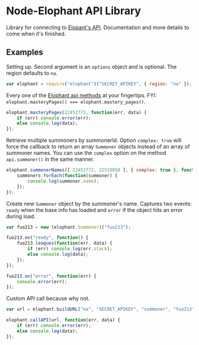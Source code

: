# Node-Elophant API Library

Library for connecting to [Elopant's API](http://elophant.com/developers). Documentation and more details to come when it's finished.

## Examples

Setting up. Second argument is an `options` object and is optional. The region defaults to `na`.

``` js
var elophant = require("elophant")("SECRET_APIKEY", { region: "na" });
```

Every one of the [Elophant api methods](http://elophant.com/developers/docs) at your fingertips. FYI: `elophant.masteryPages() === elophant.mastery_pages()`.

``` js
elophant.masteryPages(22452772, function(err, data) {
	if (err) console.error(err);
	else console.log(data);
});
```

Retrieve multiple summoners by summonerId. Option `complex: true` will force the callback to return an array `Summoner` objects instead of an array of summoner names. You can use the `complex` option on the method `api.summoner()` in the same manner.

``` js
elophant.summonerNames([ 22452772, 22519058 ], { complex: true }, function(err, summoners) {
	summoners.forEach(function(summoner) {
		console.log(summoner.name);
	});
});
```

Create new `Summoner` object by the summoner's name. Captures two events: `ready` when the base info has loaded and `error` if the object hits an error during load.

``` js
var fuo213 = new (elophant.Summoner)("fuo213");

fuo213.on("ready", function() {
	fuo213.leagues(function(err, data) {
		if (err) console.log(err.stack);
		else console.log(data);
	});
});

fuo213.on("error", function(err) {
	console.error(err);
});
```

Custom API call because why not.

``` js
var url = elophant.buildURL("na", "SECRET_APIKEY", "summoner", "fuo213");

elophant.callAPI(url, function(err, data) {
	if (err) console.error(err);
	else console.log(data);
});
```